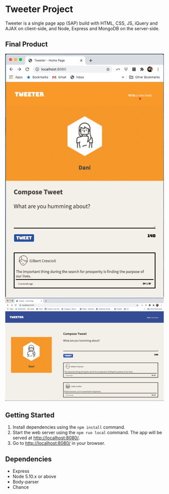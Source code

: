 # Tweeter Project

Tweeter is a single page app (SAP) build with HTML, CSS, JS, iQuery and AJAX on client-side, and Node, Express and MongoDB on the server-side.

## Final Product

!["Tweeter for small screen Page"](https://github.com/dbcolturato/tweeter/blob/master/docs/Tweets-small-screen.png?raw=true)
!["Tweeter for large screen Page"](https://github.com/dbcolturato/tweeter/blob/master/docs/Tweets-large-screen.png?raw=true)

## Getting Started

1. Install dependencies using the `npm install` command.
2. Start the web server using the `npm run local` command. The app will be served at <http://localhost:8080/>.
3. Go to <http://localhost:8080/> in your browser.

## Dependencies

- Express
- Node 5.10.x or above
- Body-parser
- Chance


